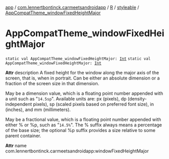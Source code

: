 [app](../../../index.md) / [com.lennertbontinck.carmeetsandroidapp](../../index.md) / [R](../index.md) / [styleable](index.md) / [AppCompatTheme_windowFixedHeightMajor](./-app-compat-theme_window-fixed-height-major.md)

# AppCompatTheme_windowFixedHeightMajor

`static val AppCompatTheme_windowFixedHeightMajor: `[`Int`](https://kotlinlang.org/api/latest/jvm/stdlib/kotlin/-int/index.html)
`static val AppCompatTheme_windowFixedHeightMajor: `[`Int`](https://kotlinlang.org/api/latest/jvm/stdlib/kotlin/-int/index.html)

**Attr**
description A fixed height for the window along the major axis of the screen, that is, when in portrait. Can be either an absolute dimension or a fraction of the screen size in that dimension.

May be a dimension value, which is a floating point number appended with a unit such as "`14.5sp`". Available units are: px (pixels), dp (density-independent pixels), sp (scaled pixels based on preferred font size), in (inches), and mm (millimeters).

May be a fractional value, which is a floating point number appended with either % or %p, such as "`14.5%`". The % suffix always means a percentage of the base size; the optional %p suffix provides a size relative to some parent container.

**Attr**
name com.lennertbontinck.carmeetsandroidapp:windowFixedHeightMajor

